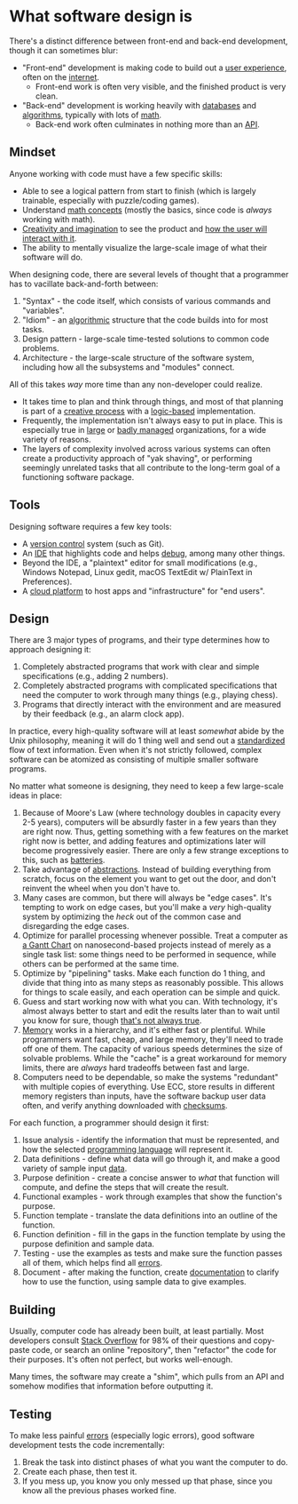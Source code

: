 
# What software design is

There's a distinct difference between front-end and back-end development, though it can sometimes blur:

- "Front-end" development is making code to build out a [user experience](engineering-design.md), often on the [internet](computers-sofware-webdev.md).
  - Front-end work is often very visible, and the finished product is very clean.
- "Back-end" development is working heavily with [databases](database.md) and [algorithms](computers-programming-algorithms.md), typically with lots of [math](math-cs.md).
  - Back-end work often culminates in nothing more than an [API](computers-programming-features.md).

## Mindset

Anyone working with code must have a few specific skills:

- Able to see a logical pattern from start to finish (which is largely trainable, especially with puzzle/coding games).
- Understand [math concepts](math-cs.md) (mostly the basics, since code is *always* working with math).
- [Creativity and imagination](mind-creativity-how.md) to see the product and [how the user will interact with it](engineering-design.md).
- The ability to mentally visualize the large-scale image of what their software will do.

When designing code, there are several levels of thought that a programmer has to vacillate back-and-forth between:

1. "Syntax" - the code itself, which consists of various commands and "variables".
2. "Idiom" - an [algorithmic](computers-programming-algorithms.md) structure that the code builds into for most tasks.
3. Design pattern - large-scale time-tested solutions to common code problems.
4. Architecture - the large-scale structure of the software system, including how all the subsystems and "modules" connect.

All of this takes *way* more time than any non-developer could realize.

- It takes time to plan and think through things, and most of that planning is part of a [creative process](mind-creativity-how.md) with a [logic-based](logic.md) implementation.
- Frequently, the implementation isn't always easy to put in place. This is especially true in [large](groups-large.md) or [badly managed](https://trendless.tech/your-job-sucks/) organizations, for a wide variety of reasons.
- The layers of complexity involved across various systems can often create a productivity approach of "yak shaving", or performing seemingly unrelated tasks that all contribute to the long-term goal of a functioning software package.

## Tools

Designing software requires a few key tools:

- A [version control](computers-software-versionctrl.md) system (such as Git).
- An [IDE](computers-software-ide.md) that highlights code and helps [debug](computers-software-redesign.md), among many other things.
- Beyond the IDE, a "plaintext" editor for small modifications (e.g., Windows Notepad, Linux gedit, macOS TextEdit w/ PlainText in Preferences).
- A [cloud platform](computers-distsys-cloud.md) to host apps and "infrastructure" for "end users".

## Design

There are 3 major types of programs, and their type determines how to approach designing it:

1. Completely abstracted programs that work with clear and simple specifications (e.g., adding 2 numbers).
2. Completely abstracted programs with complicated specifications that need the computer to work through many things (e.g., playing chess).
3. Programs that directly interact with the environment and are measured by their feedback (e.g., an alarm clock app).

In practice, every high-quality software will at least *somewhat* abide by the Unix philosophy, meaning it will do 1 thing well and send out a [standardized](standards-computers.md) flow of text information. Even when it's not strictly followed, complex software can be atomized as consisting of multiple smaller software programs.

No matter what someone is designing, they need to keep a few large-scale ideas in place:

1. Because of Moore's Law (where technology doubles in capacity every 2-5 years), computers will be absurdly faster in a few years than they are right now. Thus, getting something with a few features on the market right now is better, and adding features and optimizations later will become progressively easier. There are only a few strange exceptions to this, such as [batteries](engineering-electrical.md).
2. Take advantage of [abstractions](understanding.md). Instead of building everything from scratch, focus on the element you want to get out the door, and don't reinvent the wheel when you don't have to.
3. Many cases are common, but there will always be "edge cases". It's tempting to work on edge cases, but you'll make a *very* high-quality system by optimizing the *heck* out of the common case and disregarding the edge cases.
4. Optimize for parallel processing whenever possible. Treat a computer as [a Gantt Chart](https://en.wikipedia.org/wiki/Gantt_chart) on nanosecond-based projects instead of merely as a single task list: some things need to be performed in sequence, while others can be performed at the same time.
5. Optimize by "pipelining" tasks. Make each function do 1 thing, and divide that thing into as many steps as reasonably possible. This allows for things to scale easily, and each operation can be simple and quick.
6. Guess and start working now with what you can. With technology, it's almost always better to start and edit the results later than to wait until you know for sure, though [that's not always true](entrepreneur-7_exit-cs.md).
7. [Memory](computers-memory.md) works in a hierarchy, and it's either fast or plentiful. While programmers want fast, cheap, and large memory, they'll need to trade off one of them. The capacity of various speeds determines the size of solvable problems. While the "cache" is a great workaround for memory limits, there are *always* hard tradeoffs between fast and large.
8. Computers need to be dependable, so make the systems "redundant" with multiple copies of everything. Use ECC, store results in different memory registers than inputs, have the software backup user data often, and verify anything downloaded with [checksums](encryption.md).

For each function, a programmer should design it first:

1. Issue analysis - identify the information that must be represented, and how the selected [programming language](computers-languages.md) will represent it.
2. Data definitions - define what data will go through it, and make a good variety of sample input [data](data.md).
3. Purpose definition - create a concise answer to *what* that function will compute, and define the steps that will create the result.
4. Functional examples - work through examples that show the function's purpose.
5. Function template - translate the data definitions into an outline of the function.
6. Function definition - fill in the gaps in the function template by using the purpose definition and sample data.
7. Testing - use the examples as tests and make sure the function passes all of them, which helps find all [errors](computers-software-redesign.md).
8. Document - after making the function, create [documentation](language-writing-documentation-cs.md) to clarify how to use the function, using sample data to give examples.

## Building

Usually, computer code has already been built, at least partially. Most developers consult [Stack Overflow](https://stackoverflow.com/) for 98% of their questions and copy-paste code, or search an online "repository", then "refactor" the code for their purposes. It's often not perfect, but works well-enough.

Many times, the software may create a "shim", which pulls from an API and somehow modifies that information before outputting it.

## Testing

To make less painful [errors](computers-software-redesign.md) (especially logic errors), good software development tests the code incrementally:

1. Break the task into distinct phases of what you want the computer to do.
2. Create each phase, then test it.
3. If you mess up, you know you only messed up that phase, since you know all the previous phases worked fine.
